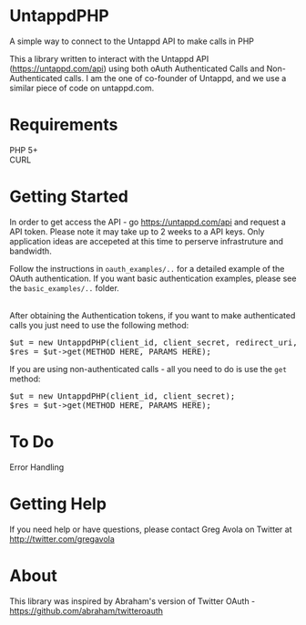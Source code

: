 UntappdPHP
==========

A simple way to connect to the Untappd API to make calls in PHP

This a library written to interact with the Untappd API (https://untappd.com/api) using both oAuth Authenticated Calls and Non-Authenticated calls. I am the one of co-founder of Untappd, and we use a similar piece of code on untappd.com.<br />

# Requirements
PHP 5+<br />
CURL<br />

# Getting Started
In order to get access the API - go https://untappd.com/api and request a API token. Please note it may take up to 2 weeks to a API keys. Only application ideas are accepeted at this time to perserve infrastruture and bandwidth.

Follow the instructions in <code>oauth_examples/..</code> for a detailed example of the OAuth authentication. If you want basic authentication examples, please see the <code>basic_examples/..</code> folder.

<br />After obtaining the Authentication tokens, if you want to make authenticated calls you just need to use the following method:

<pre>
$ut = new UntappdPHP(client_id, client_secret, redirect_uri, acesss_token);
$res = $ut->get(METHOD_HERE, PARAMS_HERE);
</pre>

If you are using non-authenticated calls - all you need to do is use the <code>get</code> method:

<pre>
$ut = new UntappdPHP(client_id, client_secret);
$res = $ut->get(METHOD_HERE, PARAMS_HERE);
</pre>

# To Do
Error Handling

# Getting Help
If you need help or have questions, please contact Greg Avola on Twitter at http://twitter.com/gregavola

# About
This library was inspired by Abraham's version of Twitter OAuth - https://github.com/abraham/twitteroauth
